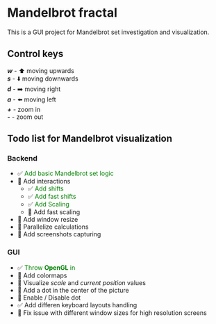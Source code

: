 # Mandelbrot fractal
This is a GUI project for Mandelbrot set investigation and visualization. 


## Control keys
***w*** - :arrow_up: moving upwards<br/>
***s*** - :arrow_down: moving downwards<br/>
***d*** - :arrow_right: moving right<br/>
***a*** - :arrow_left: moving left<br/>
***+*** - zoom in<br/>
***-*** - zoom out


## Todo list for Mandelbrot visualization

### Backend
- :white_check_mark: <span style="color:green">Add basic Mandelbrot set logic</span>
- :black_square_button: Add interactions
    - :white_check_mark: <span style="color:green">Add shifts</span>
    - :white_check_mark: <span style="color:green">Add fast shifts</span>
    - :white_check_mark: <span style="color:green">Add Scaling</span>
    - :black_square_button: Add fast scaling
- :black_square_button: Add window resize
- :black_square_button: Parallelize calculations
- :black_square_button: Add screenshots capturing

### GUI
- :white_check_mark: <span style="color:green">Throw **OpenGL** in</span>
- :black_square_button: Add colormaps
- :black_square_button: Visualize *scale* and *current position* values
- :black_square_button: Add a dot in the center of the picture
- :black_square_button: Enable / Disable dot
- :white_check_mark: Add differen keyboard layouts handling
- :black_square_button: Fix issue with different window sizes for high resolution screens
